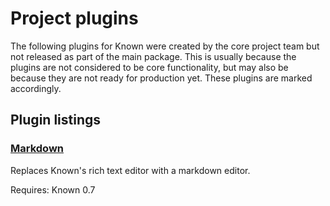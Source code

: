 # Project plugins

The following plugins for Known were created by the core project team but not released as part of the main package.
This is usually because the plugins are not considered to be core functionality, but may also be because they are
not ready for production yet. These plugins are marked accordingly.

## Plugin listings

### [Markdown](https://github.com/idno/Markdown)

Replaces Known's rich text editor with a markdown editor.

Requires: Known 0.7
